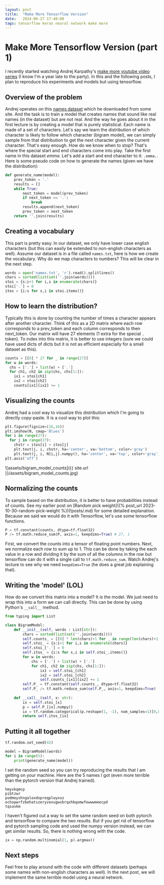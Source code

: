 ```yaml
---
layout: post
title:  "Make More Tensorflow Version"
date:   2024-06-27 17:40:00
tags: tensorflow keras neural network make more
---
```


# Make More Tensorflow Version (part 1)

I recently started watching Andrej Karpathy's [make more youtube video series](https://www.youtube.com/playlist?list=PLAqhIrjkxbuWI23v9cThsA9GvCAUhRvKZ) (I know I'm a year late to the party). In this and the following posts, I plan to reproduce his experiments and models but using tensorflow. 


## Overview of the problem

Andrej operates on this [names dataset](https://github.com/karpathy/makemore/raw/master/names.txt) which he downloaded from some site. And the task is to train a model that creates names that sound like real names (in the dataset) but are not real. And the way he goes about it in the first lecture is by creating a model that is purely statistical. Each name is made of a set of characters. Let's say we learn the distribution of which character is likely to follow which character (bigram model), we can simply sample from that distribution to get the next character given the current character. That's easy enough. How do we know when to stop? That's where the special start and end characters come into play. Take the first name in this dataset *emma*. Let's add a start and end character to it: `.emma.`. Here is some pseudo code on how to generate the names (given we have the distribution):

```python
def generate_name(model):
    prev_token = '.'
    results = []
    while True:
        next_token = model(prev_token)
        if next_token == '.':
            break
        results.append(next_token)
        prev_token = next_token
    return ''.join(results)
```

## Creating a vocabulary

This part is pretty easy. In our dataset, we only have lower case english characters (but this can easily be extended to non-english characters as well). Assume our dataset is in a file called `names.txt`, here is how we create the vocabulary. Why do we map characters to numbers? This will be clear in the next step.

```python
words = open('names.txt', 'r').read().splitlines()
chars = sorted(list(set(''.join(words))))
stoi = {s:i+1 for i,s in enumerate(chars)}
stoi['.'] = 0
itos = {i:s for s,i in stoi.items()}
```

## How to learn the distribution?

Typically this is done by counting the number of times a character appears after another character. Think of this as a 2D matrix where each row corresponds to a prev_token and each column corresponds to then next_token. Our matrix will have 27 elements (1 extra for the special `.` token). To index into this matrix, it is better to use integers (sure we could have used dicts of dicts but it is not as efficient especially for a small dataset as this).

```python
counts = [[0] * 27 for _ in range(27)]
for w in words:
  chs = ['.'] + list(w) + ['.']
  for ch1, ch2 in zip(chs, chs[1:]):
    ix1 = stoi[ch1]
    ix2 = stoi[ch2]
    counts[ix1][ix2] += 1
```

## Visualizing the counts

Andrej had a cool way to visualize this distribution which I'm going to directly copy-paste. It is a cool way to plot this:

```python
plt.figure(figsize=(16,16))
plt.imshow(N, cmap='Blues')
for i in range(27):
  for j in range(27):
    chstr = itos[i] + itos[j]
    plt.text(j, i, chstr, ha='center', va='bottom', color='gray')
    plt.text(j, i, N[i,j].numpy(), ha='center', va='top', color='gray')
plt.axis('off')
```

![assets/bigram_model_counts]({{ site.url }}/assets/bigram_model_counts.jpg)

## Normalizing the counts

To sample based on the distribution, it is better to have probabilities instead of counts. See my earlier post on [Random pick weight]({% post_url 2023-10-30-random-pick-weight %})(!posts/.md) for some detailed explanation. Because we said we would do it with Tensorflow, let's use some tensorflow functions.

```python
P = tf.constant(counts, dtype=tf.float32)
P /= tf.math.reduce_sum(P, axis=1, keepdims=True) # 27, 1
```

First, we convert the counts into a tensor of floating point numbers. Next, we normalize each row to sum up to 1. This can be done by taking the each value in a row and dividing it by the sum of all the columns in the row but tensorflow can do it with a single call to `tf.math.reduce_sum`. Watch Andrej's lecture to see why we need `keepdims=True` (he does a great job explaining that).

## Writing the 'model' (LOL)

How do we convert this matrix into a model? It *is* the model. We just need to wrap this into a form we can call directly. This can be done by using Python's `__call__` method.

```python
from typing import List

class BigramModel:
    def __init__(self, words : List[str]):
        chars = sorted(list(set(''.join(words))))
        self.counts_ = [[0] * len(chars)+1 for _ in range(len(chars)+1)]
        self.stoi_ = {s:i+1 for i,s in enumerate(chars)}
        self.stoi_['.'] = 0
        self.itos_ = {i:s for s,i in self.stoi_.items()}
        for w in words:
            chs = ['.'] + list(w) + ['.']
            for ch1, ch2 in zip(chs, chs[1:]):
                ix1 = self.stoi_[ch1]
                ix2 = self.stoi_[ch2]
                self.counts_[ix1][ix2] += 1
        self.P_ = tf.constant(self.counts_, dtype=tf.float32)
        self.P_ /= tf.math.reduce_sum(self.P_, axis=1, keepdims=True)
    
    def __call__(self, x: str):
        ix = self.stoi_[x]
        p = self.P_[ix].numpy()
        ix = tf.random.categorical(p.reshape(1, -1), num_samples=1)[0,0].numpy()
        return self.itos_[ix]
```

## Putting it all together

```python
tf.random.set_seed(42)

model = BigramModel(words)
for i in range(5):
    print(generate_name(model))
```

I set the random seed so you can try reproducing the results that I am getting on your machine. Here are the 5 names I got (even more terrible than the pytorch version that Andrej trained). 

```
hmyxkqmcp
pibtzwr
podmeyshngaloxdopreqplwyxuz
ochopwrfzbehatszeryzexugwxbrqxhbqomwfewwwmeecpd
tqsavkm
```

I haven't figured out a way to set the same random seed on both pytorch and tensorflow to compare the two results. But if you get rid of tensorflow and pytorch sampling code and used the numpy version instead, we can get similar results. So, there is nothing wrong with the code.

```python
ix = np.random.multinomial(1, p).argmax()
```

## Next steps

Feel free to play around with the code with different datasets (perhaps some names with non-english characters as well). In the next post, we will implement the same terrible model using a neural network.